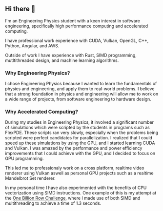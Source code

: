 ## Hi there 👋

I'm an Engineering Physics student with a keen interest in software engineering, specifically high performance computing and accelerated computing.

I have professional work experience with CUDA, Vulkan, OpenGL, C++, Python, Angular, and AWS.

Outside of work I have experience with Rust, SIMD programming, mutltithreaded design, and machine learning algorithms.

### Why Engineering Physics?

I chose Engineering Physics because I wanted to learn the fundamentals of physics and engineering, and apply them to real-world problems. I believe that a strong foundation in physics and engineering will allow me to work on a wide range of projects, from software engineering to hardware design.

### Why Accelerated Computing?

During my studies in Engineering Physics, it involved a significant number of simulations which were scripted by the students in programs such as FlexPDE. These scripts ran very slowly, especially when the problems being scripted were perfect candidates for parallelization. I realized that I could speed up these simulations by using the GPU, and I started learning CUDA and Vulkan. I was amazed by the performance and power efficiency improvements that I could achieve with the GPU, and I decided to focus on GPU programming.

This led me to professionaly work on a cross platform, realtime video renderer using Vulkan aswell as personal GPU projects such as a realtime Mandelbrot Set renderer.

In my personal time I have also experimented with the benefits of CPU vectorization using SIMD instructions. One example of this is my attempt at the [One Billion Row Challenge](https://1brc.dev/), where I made use of both SIMD and multithreading to achieve a time of 1.3 seconds.
